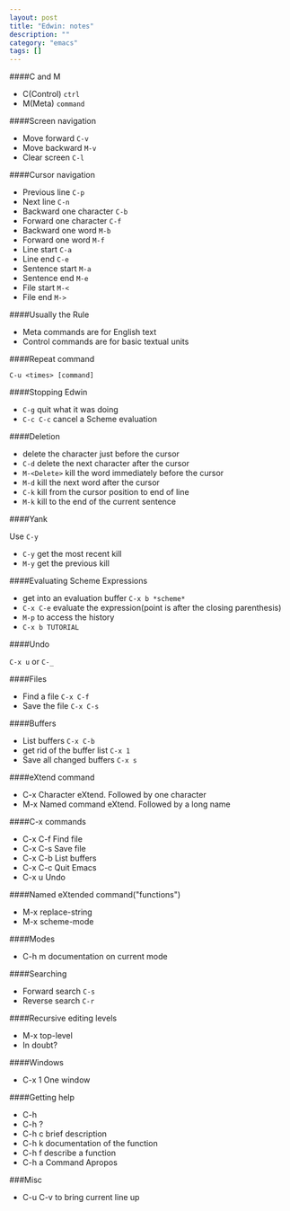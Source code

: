 ```yaml
---
layout: post
title: "Edwin: notes"
description: ""
category: "emacs"
tags: []
---
```


####C and M

- C(Control) ```ctrl```
- M(Meta) ```command```

####Screen navigation

- Move forward ```C-v```
- Move backward ```M-v```
- Clear screen ```C-l```

####Cursor navigation

- Previous line ```C-p```
- Next line ```C-n```
- Backward one character ```C-b```
- Forward one character ```C-f```
- Backward one word ```M-b```
- Forward one word ```M-f```
- Line start ```C-a```
- Line end ```C-e```
- Sentence start ```M-a```
- Sentence end ```M-e```
- File start ```M-<```
- File end ```M->```

####Usually the Rule

- Meta commands are for English text
- Control commands are for basic textual units

####Repeat command

```C-u <times> [command]```

####Stopping Edwin

- ```C-g``` quit what it was doing
- ```C-c C-c``` cancel a Scheme evaluation

####Deletion

- <Delete> delete the character just before the cursor
- ```C-d``` delete the next character after the cursor
- ```M-<Delete>``` kill the word immediately before the cursor
- ```M-d``` kill the next word after the cursor
- ```C-k``` kill from the cursor position to end of line
- ```M-k``` kill to the end of the current sentence

####Yank

Use ```C-y```

- ```C-y``` get the most recent kill
- ```M-y``` get the previous kill

####Evaluating Scheme Expressions

- get into an evaluation buffer ```C-x b *scheme*```
- ```C-x C-e``` evaluate the expression(point is after the closing parenthesis)
- ```M-p``` to access the history
- ```C-x b TUTORIAL```

####Undo

```C-x u``` or ```C-_```

####Files

- Find a file ```C-x C-f```
- Save the file ```C-x C-s```

####Buffers

- List buffers ```C-x C-b```
- get rid of the buffer list ```C-x 1```
- Save all changed buffers ```C-x s```

####eXtend command

- C-x Character eXtend. Followed by one character
- M-x Named command eXtend. Followed by a long name

####C-x commands

- C-x C-f   Find file
- C-x C-s   Save file
- C-x C-b   List buffers
- C-x C-c   Quit Emacs
- C-x u     Undo

####Named eXtended command("functions")

- M-x replace-string
- M-x scheme-mode

####Modes

- C-h m documentation on current mode

####Searching

- Forward search ```C-s```
- Reverse search ```C-r```

####Recursive editing levels

- M-x top-level
- In doubt?

####Windows

- C-x 1 One window

####Getting help

- C-h
- C-h ?
- C-h c brief description
- C-h k documentation of the function
- C-h f <function name> describe a function
- C-h a Command Apropos

###Misc

- C-u C-v to bring current line up
